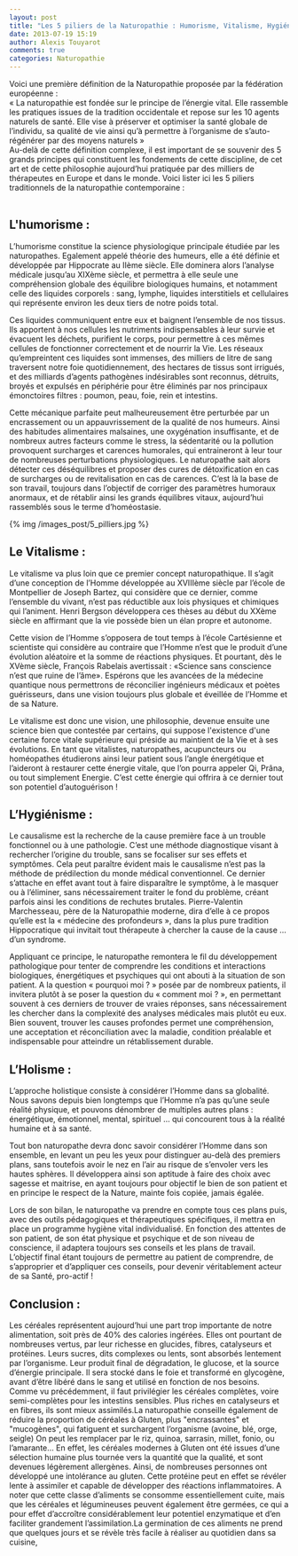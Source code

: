 ```yaml
---
layout: post
title: "Les 5 piliers de la Naturopathie : Humorisme, Vitalisme, Hygiénisme, Causalisme, Holisme"
date: 2013-07-19 15:19
author: Alexis Touyarot
comments: true
categories: Naturopathie
---
```


<div class="resume">
Voici une première définition de la Naturopathie proposée par la fédération européenne :
<div class="quote">« La naturopathie est fondée sur le principe de l’énergie vital. Elle rassemble les pratiques issues de la tradition occidentale et repose sur les 10 agents naturels de santé. Elle vise à préserver et optimiser la santé globale de l’individu, sa qualité de vie ainsi qu’à permettre à l’organisme de s’auto-régénérer par des moyens naturels »</div>
Au-delà de cette définition complexe, il est important de se souvenir des 5 grands principes qui constituent les fondements de cette discipline, de cet art et de cette philosophie aujourd’hui pratiquée par des milliers de  thérapeutes en Europe et dans le monde. Voici lister ici les 5 piliers traditionnels de la naturopathie contemporaine :
</div><br />
<!-- more -->
 
<h2>L'humorisme :</h2>
L’humorisme constitue la science physiologique principale étudiée par les naturopathes. Egalement appelé théorie des humeurs, elle a été définie et développée par Hippocrate au IIème siècle. Elle dominera alors l’analyse médicale jusqu’au XIXème siècle, et permettra à elle seule une compréhension globale des équilibre biologiques humains, et notamment celle des liquides corporels : sang, lymphe, liquides interstitiels et cellulaires qui représente environ les deux tiers de notre poids total.
 
Ces liquides communiquent entre eux et baignent l’ensemble de nos tissus. Ils apportent à nos cellules les nutriments indispensables à leur survie et évacuent les déchets, purifient le corps, pour permettre à ces mêmes cellules de fonctionner correctement et de nourrir la Vie. Les réseaux qu’empreintent ces liquides sont immenses, des milliers de litre de sang traversent notre foie quotidiennement, des hectares de tissus sont irrigués, et des milliards d’agents pathogènes indésirables sont reconnus, détruits, broyés et expulsés en périphérie pour être éliminés par nos principaux émonctoires filtres : poumon, peau, foie, rein et intestins.
 
Cette mécanique parfaite peut malheureusement être perturbée par un encrassement ou un appauvrissement de la qualité de nos humeurs. Ainsi des habitudes alimentaires malsaines, une oxygénation insuffisante, et de nombreux autres facteurs comme le stress, la sédentarité ou la pollution provoquent surcharges et carences humorales, qui entraineront à leur tour de nombreuses perturbations physiologiques. Le naturopathe sait alors détecter ces déséquilibres et proposer des cures de détoxification en cas de surcharges ou de revitalisation en cas de carences. C’est là la base de son travail, toujours dans l’objectif de corriger des paramètres humoraux anormaux, et de rétablir ainsi les grands équilibres vitaux, aujourd’hui rassemblés sous le terme d’homéostasie.

<div class="image_post">{% img /images_post/5_pilliers.jpg %}</div>

<h2>Le Vitalisme :</h2>
Le vitalisme va plus loin que ce premier concept naturopathique. Il s’agit d’une conception de l’Homme développée au XVIIIème siècle par l’école de Montpellier de Joseph Bartez, qui considère que ce dernier, comme l’ensemble du vivant, n’est pas réductible aux lois physiques et chimiques qui l’animent. Henri Bergson développera ces thèses au début du XXème siècle en affirmant que la vie possède bien un élan propre et autonome.
 
Cette vision de l’Homme s’opposera de tout temps à l’école Cartésienne et scientiste qui considère au contraire que l’Homme n’est que le produit d’une évolution aléatoire et la somme de réactions physiques. Et pourtant, dès le XVème siècle, François Rabelais avertissait : «Science sans conscience n’est que ruine de l’âme». Espérons que les avancées de la médecine quantique nous permettrons de réconcilier ingénieurs médicaux et poètes guérisseurs, dans une vision toujours plus globale et éveillée de l’Homme et de sa Nature.
 
Le vitalisme est donc une vision, une philosophie, devenue ensuite une science bien que contestée par certains, qui suppose l'existence d'une certaine force vitale supérieure qui préside au maintient de la Vie et à ses évolutions. En tant que vitalistes, naturopathes, acupuncteurs ou homéopathes étudierons ainsi leur patient sous l’angle énergétique et l’aideront à restaurer cette énergie vitale, que l’on pourra appeler Qi, Prâna, ou tout simplement Energie. C’est cette énergie qui offrira à ce dernier tout son potentiel d’autoguérison !

<h2>L’Hygiénisme :</h2>
Le causalisme est la recherche de la cause première face à un trouble fonctionnel ou à une pathologie. C’est une méthode diagnostique visant à rechercher l’origine du trouble, sans se focaliser sur ses effets et symptômes. Cela peut paraître évident mais le causalisme n’est pas la méthode de prédilection du monde médical conventionnel. Ce dernier s’attache en effet avant tout à faire disparaître le symptôme, à le masquer ou à l’éliminer, sans nécessairement traiter le fond du problème, créant parfois ainsi les conditions de rechutes brutales. Pierre-Valentin Marchesseau, père de la Naturopathie moderne, dira d’elle à ce propos qu’elle est la « médecine des profondeurs », dans la plus pure tradition Hippocratique qui invitait tout thérapeute à chercher la cause de la cause … d’un syndrome.
 
Appliquant ce principe, le naturopathe remontera le fil du développement pathologique pour tenter de comprendre les conditions et interactions biologiques, énergétiques et psychiques qui ont abouti à la situation de son patient. A la question « pourquoi moi ? » posée par de nombreux patients, il invitera plutôt à se poser la question du « comment moi ? », en permettant souvent à ces derniers de trouver de vraies réponses, sans nécessairement les chercher dans la complexité des analyses médicales mais plutôt eu eux. Bien souvent, trouver les causes profondes permet une compréhension, une acceptation et réconciliation avec la maladie, condition préalable et indispensable pour atteindre un rétablissement durable.

<h2>L’Holisme :</h2>
L’approche holistique consiste à considérer l’Homme dans sa globalité. Nous savons depuis bien longtemps que l’Homme n’a pas qu’une seule réalité physique, et pouvons dénombrer de multiples autres plans : énergétique, émotionnel, mental, spirituel … qui concourent tous à la réalité humaine et à sa santé.
 
Tout bon naturopathe devra donc savoir considérer l’Homme dans son ensemble, en levant un peu les yeux pour distinguer au-delà des premiers plans, sans toutefois avoir le nez en l’air au risque de s’envoler vers les hautes sphères. Il développera ainsi son aptitude à faire des choix avec sagesse et maitrise, en ayant toujours pour objectif le bien de son patient et en principe le respect de la Nature, mainte fois copiée, jamais égalée.
 
Lors de son bilan, le naturopathe va prendre en compte tous ces plans puis, avec des outils pédagogiques et thérapeutiques spécifiques, il mettra en place un programme hygiène vital individualisé. En fonction des attentes de son patient, de son état physique et psychique et de son niveau de conscience, il adaptera toujours ses conseils et les plans de travail. L’objectif final étant toujours de permettre au patient de comprendre, de s’approprier et d’appliquer ces conseils, pour devenir véritablement acteur de sa Santé, pro-actif !

<h2>Conclusion :</h2>
Les céréales représentent aujourd’hui une part trop importante de notre alimentation, soit près de 40% des calories ingérées. Elles ont pourtant de nombreuses vertus, par leur richesse en glucides, fibres, catalyseurs et protéines. Leurs sucres, dits complexes ou lents, sont absorbés lentement par l’organisme. Leur produit final de dégradation, le glucose, et la source d’énergie principale. Il sera stocké dans le foie et transformé en glycogène, avant d’être libéré dans le sang et utilisé en fonction de nos besoins. Comme vu précédemment, il faut privilégier les céréales complètes, voire semi-complètes pour les intestins sensibles. Plus riches en catalyseurs et en fibres, ils sont mieux assimilés.La naturopathie conseille également de réduire la proportion de céréales à Gluten, plus "encrassantes" et "mucogènes", qui fatiguent et surchargent l’organisme (avoine, blé, orge, seigle) On peut les remplacer par le riz, quinoa, sarrasin, millet, fonio, ou l’amarante… En effet, les céréales modernes à Gluten ont été  issues d’une sélection humaine plus tournée vers la quantité que la qualité, et sont devenues légèrement allergènes. Ainsi, de nombreuses personnes ont développé une intolérance au gluten. Cette protéine peut en effet se révéler lente à assimiler et capable de développer des réactions inflammatoires. A noter que cette classe d’aliments se consomme essentiellement cuite, mais que les céréales et légumineuses  peuvent également être germées, ce qui a pour effet d’accroître considérablement leur potentiel enzymatique et d’en faciliter grandement l’assimilation.La germination de ces aliments ne prend que quelques jours et se révèle très facile à réaliser au quotidien dans sa cuisine,